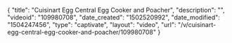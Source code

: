 {
    "title": "Cuisinart Egg Central Egg Cooker and Poacher",
    "description": "",
    "videoid": "109980708",
    "date_created": "1502520992",
    "date_modified": "1504247456",
    "type": "captivate",
    "layout": "video",
    "url": "\/v\/cuisinart-egg-central-egg-cooker-and-poacher\/109980708"
}